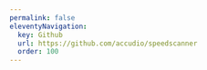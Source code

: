 ```yaml
---
permalink: false
eleventyNavigation:
  key: Github
  url: https://github.com/accudio/speedscanner
  order: 100
---
```

